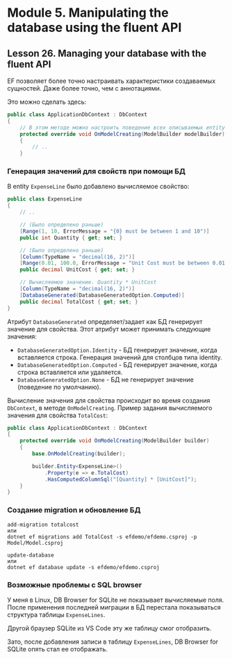 # Module 5. Manipulating the database using the fluent API

## Lesson 26. Managing your database with the fluent API

EF позволяет более точно настраивать характеристики создаваемых сущностей. Даже более точно,
чем с аннотациями.

Это можно сделать здесь:

```csharp
public class ApplicationDbContext : DbContext
{
    // В этом методе можно настроить поведение всех описываемых entity
    protected override void OnModelCreating(ModelBuilder modelBuilder)
    {
        // ..
    }
```

### Генерация значений для свойств при помощи БД

В entity `ExpenseLine` было добавлено вычисляемое свойство:

```csharp
public class ExpenseLine
{
    // ..

    // (Было определено раньше)
    [Range(1, 10, ErrorMessage = "{0} must be between 1 and 10")]
    public int Quantity { get; set; }

    // (Было определено раньше)
    [Column(TypeName = "decimal(16, 2)")]
    [Range(0.01, 100.0, ErrorMessage = "Unit Cost must be between 0.01 and 100.00")]
    public decimal UnitCost { get; set; }

    // Вычисляемое значение. Quantity * UnitCost
    [Column(TypeName = "decimal(16, 2)")]
    [DatabaseGenerated(DatabaseGeneratedOption.Computed)]
    public decimal TotalCost { get; set; }
}
```

Атрибут `DatabaseGenerated` определяет/задает как БД генерирует значение для свойства.
Этот атрибут может принимать следующие значения:

* `DatabaseGeneratedOption.Identity` - БД генерирует значение, когда вставляется строка.
Генерация значений для столбцов типа identity.
* `DatabaseGeneratedOption.Computed` - БД генерирует значение, когда строка вставляется или удаляется.
* `DatabaseGeneratedOption.None` - БД не генерирует значение (поведение по умолчанию).

Вычисление значения для свойства происходит во время создания `DbContext`, в методе `OnModelCreating`.
Пример задания вычисляемого значения для свойства `TotalCost`:

```csharp
public class ApplicationDbContext : DbContext
{
    protected override void OnModelCreating(ModelBuilder builder)
    {
        base.OnModelCreating(builder);

        builder.Entity<ExpenseLine>()
            .Property(e => e.TotalCost)
            .HasComputedColumnSql("[Quantity] * [UnitCost]");
    }
}
```

### Создание migration и обновление БД

```text
add-migration totalcost
или
dotnet ef migrations add TotalCost -s efdemo/efdemo.csproj -p Model/Model.csproj

update-database
или
dotnet ef database update -s efdemo/efdemo.csproj
```

### Возможные проблемы с SQL browser

У меня в Linux, DB Browser for SQLite не показывает вычисляемые поля. После применения последней
миграции в БД перестала показываться структура таблицы `ExpenseLines`.

Другой браузер SQLite из VS Code эту же таблицу смог отобразить.

Зато, после добавления записи в таблицу `ExpenseLines`, DB Browser for SQLite опять стал ее
отображать.
